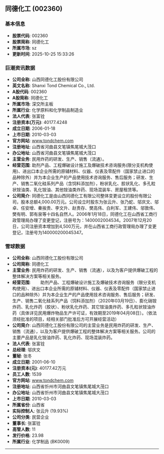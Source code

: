 ## 同德化工 (002360)

### 基本信息

- **股票代码**: 002360
- **股票简称**: 同德化工
- **所属市场**: sz
- **更新时间**: 2025-10-25 15:33:26

### 巨潮资讯数据

- **公司全称**: 山西同德化工股份有限公司
- **英文名称**: Shanxi Tond Chemical Co., Ltd.
- **A股代码**: 002360
- **A股简称**: 同德化工
- **所属市场**: 深交所主板
- **所属行业**: 化学原料和化学制品制造业
- **法人代表**: 张富铨
- **注册资本(万元)**: 40177.4248
- **成立日期**: 2006-01-18
- **上市日期**: 2010-03-03
- **官方网站**: www.tondchem.com
- **注册地址**: 山西省河曲县文笔镇焦尾城大茂口
- **办公地址**: 山西省河曲县文笔镇焦尾城大茂口
- **主营业务**: 民用炸药的研发、生产、销售（流通）。
- **经营范围**: 助剂产品、工程爆破设计施工及爆破技术咨询服务(限分支机构使用)、进出口本企业所需的原辅材料、仪器、仪表及零配件（国家禁止进口的品种除外）并为本企业生产的产品使用技术咨询服务、售后服务；研发、生产、销售二氧化硅系列产品（含饲料添加剂），粉状乳化、胶状乳化、多孔粒状铵油类、乳化铵油、其他铵油类炸药、现场混装车、房屋租赁等。
- **公司简介**: 同德化工是由山西同德化工有限公司整体变更设立的股份有限公司，股本总额4,000.00万元。公司设立时股东为张云升、张乃蛇、邬庆文、邬卓、任安增、秦挨贵、李文升、赵贵存、樊高伟、白利军、王建伟、邬敦伟、樊有明、郭有泉等十四名自然人。2006年1月18日，同德化工在山西省工商行政管理局办理了变更登记，注册号为：1400002004534。2007年12月20日，公司注册资本增加到4,500万元，并在山西省工商行政管理局办理了变更登记，注册号为140000200045347。

### 雪球数据

- **公司全称**: 山西同德化工股份有限公司
- **公司简称**: 同德化工
- **主营业务**: 民用炸药的研发、生产、销售（流通），以及为客户提供爆破工程的整体解决方案等相关服务。
- **经营范围**: 　　助剂产品、工程爆破设计施工及爆破技术咨询服务（限分支机构使用）、进出口本企业所需的原辅材料、仪器、仪表及零配件（国家禁止进口的品种除外）并为本企业生产的产品使用技术咨询服务、售后服务；研发、生产、销售二氧化硅系列产品（饲料添加剂）（2020年03月19日）、膨化硝铵炸药、乳化炸药（胶状）、粉状乳化炸药、其它铵油类炸药、多孔粒状铵油炸药（具体详见民用爆炸物品生产许可证，有效期至2019年04月08日）。（依法须经批准的项目，经相关部门批准后方可开展经营活动）
- **公司简介**: 山西同德化工股份有限公司的主营业务是民用炸药的研发、生产、销售（流通），以及为客户提供爆破工程的整体解决方案等相关服务。公司的主要产品是乳化铵油炸药、乳化炸药、现场混装炸药。
- **法人代表**: 张富铨
- **总经理**: 邬庆文
- **董秘**: 张冬
- **成立日期**: 2001-06-10
- **注册资本(元)**: 40177.42万元
- **员工人数**: 1539
- **官方网站**: www.tondchem.com
- **注册地址**: 山西省忻州市河曲县文笔镇焦尾城大茂口
- **办公地址**: 山西省忻州市河曲县文笔镇焦尾城大茂口
- **上市日期**: 2010-03-03
- **所属省份**: 山西省
- **实际控制人**: 张云升 (19.93%)
- **公司分类**: 民营企业
- **董事长**: 张富铨
- **高管人数**: 11
- **发行价格**: 23.98
- **所属行业**: 化学制品 (BK0009)

---